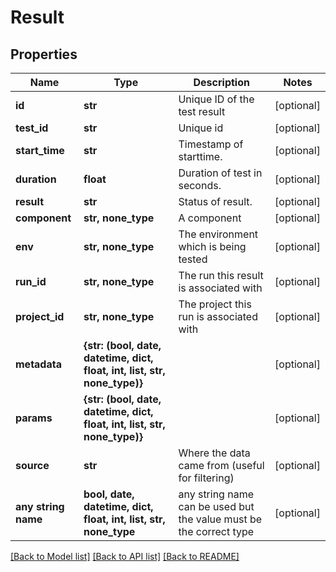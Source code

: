 # Result


## Properties
Name | Type | Description | Notes
------------ | ------------- | ------------- | -------------
**id** | **str** | Unique ID of the test result | [optional] 
**test_id** | **str** | Unique id | [optional] 
**start_time** | **str** | Timestamp of starttime. | [optional] 
**duration** | **float** | Duration of test in seconds. | [optional] 
**result** | **str** | Status of result. | [optional] 
**component** | **str, none_type** | A component | [optional] 
**env** | **str, none_type** | The environment which is being tested | [optional] 
**run_id** | **str, none_type** | The run this result is associated with | [optional] 
**project_id** | **str, none_type** | The project this run is associated with | [optional] 
**metadata** | **{str: (bool, date, datetime, dict, float, int, list, str, none_type)}** |  | [optional] 
**params** | **{str: (bool, date, datetime, dict, float, int, list, str, none_type)}** |  | [optional] 
**source** | **str** | Where the data came from (useful for filtering) | [optional] 
**any string name** | **bool, date, datetime, dict, float, int, list, str, none_type** | any string name can be used but the value must be the correct type | [optional]

[[Back to Model list]](../README.md#documentation-for-models) [[Back to API list]](../README.md#documentation-for-api-endpoints) [[Back to README]](../README.md)


